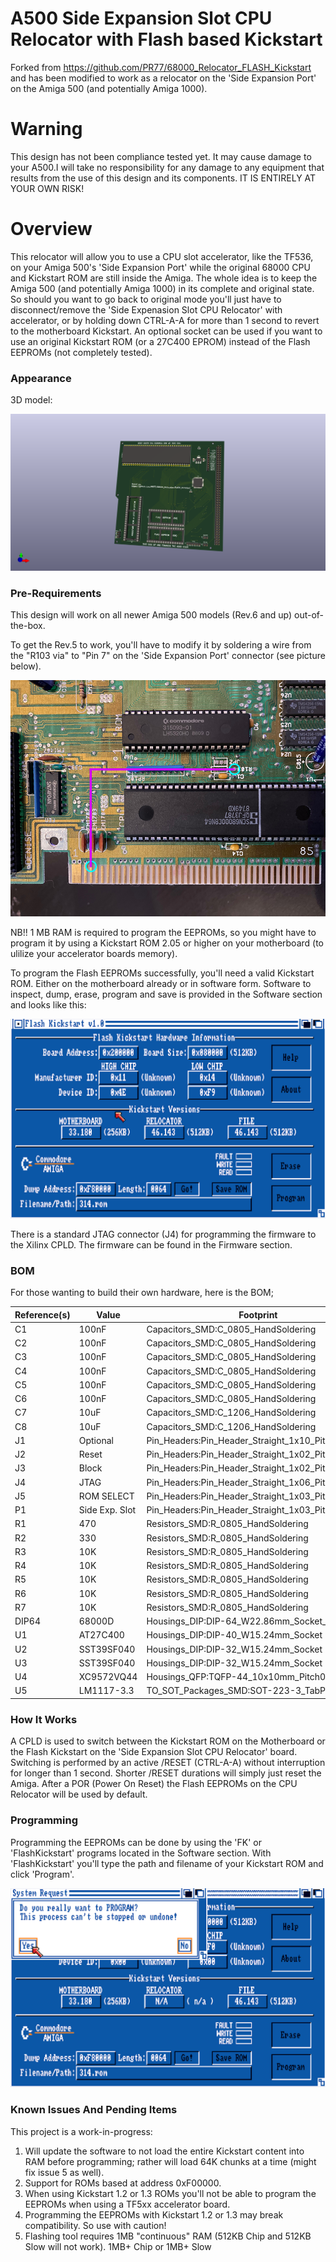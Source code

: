 # A500 Side Expansion Slot CPU Relocator with Flash based Kickstart
Forked from https://github.com/PR77/68000_Relocator_FLASH_Kickstart and has been modified to work as a relocator on the 'Side Expansion Port' on the Amiga 500 (and potentially Amiga 1000).

# Warning
This design has not been compliance tested yet. It may cause damage to your A500.I will take no responsibility for any damage to any equipment that results from the use of this design and its components. IT IS ENTIRELY AT YOUR OWN RISK!

# Overview
This relocator will allow you to use a CPU slot accelerator, like the TF536, on your Amiga 500's 'Side Expansion Port' while the original 68000 CPU and Kickstart ROM are still inside the Amiga.
The whole idea is to keep the Amiga 500 (and potentially Amiga 1000) in its complete and original state. So should you want to go back to original mode you'll just have to disconnect/remove the 'Side Expenasion Slot CPU Relocator' with accelerator, or by holding down CTRL-A-A for more than 1 second to revert to the motherboard Kickstart.
An optional socket can be used if you want to use an original Kickstart ROM (or a 27C400 EPROM) instead of the Flash EEPROMs (not completely tested).


### Appearance
3D model:

![3D Model](/Images/design.png)


### Pre-Requirements
This design will work on all newer Amiga 500 models (Rev.6 and up) out-of-the-box.

To get the Rev.5 to work, you'll have to modify it by soldering a wire from the "R103 via" to "Pin 7" on the 'Side Expansion Port' connector (see picture below).

![Solder Points Rev.5](/Images/solder_rev5.png)



NB!!
1 MB RAM is required to program the EEPROMs, so you might have to program it by using a Kickstart ROM 2.05 or higher on your motherboard (to ulilize your accelerator boards memory).


To program the Flash EEPROMs successfully, you'll need a valid Kickstart ROM. Either on the motherboard already or in software form.
Software to inspect, dump, erase, program and save is provided in the Software section and looks like this:

![Flash Kickstart v1.0](/Images/flashkickstart.png)


There is a standard JTAG connector (J4) for programming the firmware to the Xilinx CPLD. The firmware can be found in the Firmware section.


### BOM
For those wanting to build their own hardware, here is the BOM;

| Reference(s) | Value          | Footprint                                                      |
|--------------|----------------|----------------------------------------------------------------|
| C1           | 100nF          | Capacitors_SMD:C_0805_HandSoldering                            |
| C2           | 100nF          | Capacitors_SMD:C_0805_HandSoldering                            |
| C3           | 100nF          | Capacitors_SMD:C_0805_HandSoldering                            |
| C4           | 100nF          | Capacitors_SMD:C_0805_HandSoldering                            |
| C5           | 100nF          | Capacitors_SMD:C_0805_HandSoldering                            |
| C6           | 100nF          | Capacitors_SMD:C_0805_HandSoldering                            |
| C7           | 10uF           | Capacitors_SMD:C_1206_HandSoldering                            |
| C8           | 10uF           | Capacitors_SMD:C_1206_HandSoldering                            |
| J1           | Optional       | Pin_Headers:Pin_Header_Straight_1x10_Pitch2.54mm               |
| J2           | Reset          | Pin_Headers:Pin_Header_Straight_1x02_Pitch2.54mm               |
| J3           | Block          | Pin_Headers:Pin_Header_Straight_1x02_Pitch2.54mm               |
| J4           | JTAG           | Pin_Headers:Pin_Header_Straight_1x06_Pitch2.54mm               |
| J5           | ROM SELECT     | Pin_Headers:Pin_Header_Straight_1x03_Pitch2.54mm               |
| P1           | Side Exp. Slot | Pin_Headers:Pin_Header_Straight_1x03_Pitch2.54mm               |
| R1           | 470            | Resistors_SMD:R_0805_HandSoldering                             |
| R2           | 330            | Resistors_SMD:R_0805_HandSoldering                             |
| R3           | 10K            | Resistors_SMD:R_0805_HandSoldering                             |
| R4           | 10K            | Resistors_SMD:R_0805_HandSoldering                             |
| R5           | 10K            | Resistors_SMD:R_0805_HandSoldering                             |
| R6           | 10K            | Resistors_SMD:R_0805_HandSoldering                             |
| R7           | 10K            | Resistors_SMD:R_0805_HandSoldering                             |
| DIP64        | 68000D         | Housings_DIP:DIP-64_W22.86mm_Socket_LongPads                   |
| U1           | AT27C400       | Housings_DIP:DIP-40_W15.24mm_Socket                            |
| U2           | SST39SF040     | Housings_DIP:DIP-32_W15.24mm_Socket                            |
| U3           | SST39SF040     | Housings_DIP:DIP-32_W15.24mm_Socket                            |
| U4           | XC9572VQ44     | Housings_QFP:TQFP-44_10x10mm_Pitch0.8mm                        |
| U5           | LM1117-3.3     | TO_SOT_Packages_SMD:SOT-223-3_TabPin2                          |


### How It Works
A CPLD is used to switch between the Kickstart ROM on the Motherboard or the Flash Kickstart on the 'Side Expansion Slot CPU Relocator' board.
Switching is performed by an active /RESET (CTRL-A-A) without interruption for longer than 1 second. Shorter /RESET durations will simply just reset the Amiga.
After a POR (Power On Reset) the Flash EEPROMs on the CPU Relocator will be used by default.


### Programming
Programming the EEPROMs can be done by using the 'FK' or 'FlashKickstart' programs located in the Software section.
With 'FlashKickstart' you'll type the path and filename of your Kickstart ROM and click 'Program'.

![Programming the Flash EEPROMs](/Images/program.png)


### Known Issues And Pending Items
This project is a work-in-progress:

1. Will update the software to not load the entire Kickstart content into RAM before programming; rather will load 64K chunks at a time (might fix issue 5 as well).
2. Support for ROMs based at address 0xF00000.
3. When using Kickstart 1.2 or 1.3 ROMs you'll not be able to program the EEPROMs when using a TF5xx accelerator board.
4. Programming the EEPROMs with Kickstart 1.2 or 1.3 may break compatibility. So use with caution!
5. Flashing tool requires 1MB "continuous" RAM (512KB Chip and 512KB Slow will not work). 1MB+ Chip or 1MB+ Slow
